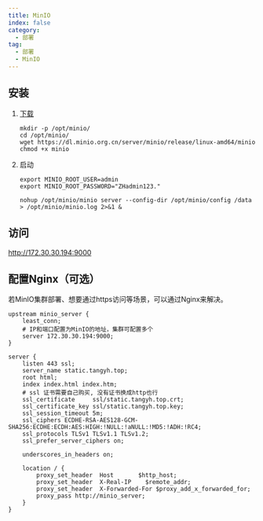 ```yaml
---
title: MinIO
index: false
category:
  - 部署
tag:
  - 部署
  - MinIO
---
```


## 安装

1. [下载](https://www.minio.org.cn/download.shtml#/linux)

   ```shell
   mkdir -p /opt/minio/
   cd /opt/minio/
   wget https://dl.minio.org.cn/server/minio/release/linux-amd64/minio
   chmod +x minio
   ```

   

2. 启动

   ```shell
   export MINIO_ROOT_USER=admin
   export MINIO_ROOT_PASSWORD="ZHadmin123." 
   
   nohup /opt/minio/minio server --config-dir /opt/minio/config /data > /opt/minio/minio.log 2>&1 &
   ```

## 访问

http://172.30.30.194:9000



## 配置Nginx（可选）

若MinIO集群部署、想要通过https访问等场景，可以通过Nginx来解决。

```nginx
upstream minio_server {
    least_conn;
    # IP和端口配置为MinIO的地址，集群可配置多个
    server 172.30.30.194:9000;
}

server {
    listen 443 ssl;
    server_name static.tangyh.top;
    root html;
    index index.html index.htm;
  	# ssl 证书需要自己购买, 没有证书换成http也行
    ssl_certificate     ssl/static.tangyh.top.crt;
    ssl_certificate_key ssl/static.tangyh.top.key;
    ssl_session_timeout 5m;
    ssl_ciphers ECDHE-RSA-AES128-GCM-SHA256:ECDHE:ECDH:AES:HIGH:!NULL:!aNULL:!MD5:!ADH:!RC4;
    ssl_protocols TLSv1 TLSv1.1 TLSv1.2;
    ssl_prefer_server_ciphers on;

    underscores_in_headers on;

    location / {
        proxy_set_header  Host       $http_host;
        proxy_set_header  X-Real-IP    $remote_addr;
        proxy_set_header  X-Forwarded-For $proxy_add_x_forwarded_for;
        proxy_pass http://minio_server;
    }
}
```
